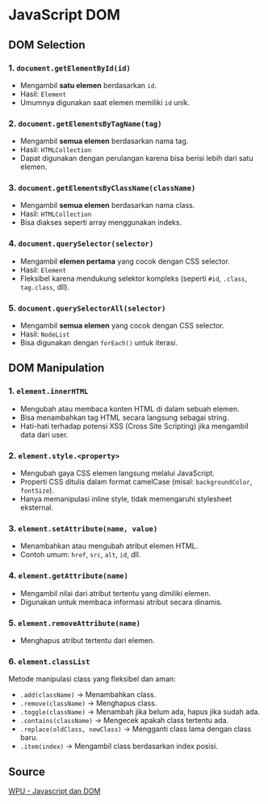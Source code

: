# JavaScript DOM

## DOM Selection

### 1. `document.getElementById(id)`

- Mengambil **satu elemen** berdasarkan `id`.
- Hasil: `Element`
- Umumnya digunakan saat elemen memiliki `id` unik.

### 2. `document.getElementsByTagName(tag)`

- Mengambil **semua elemen** berdasarkan nama tag.
- Hasil: `HTMLCollection`
- Dapat digunakan dengan perulangan karena bisa berisi lebih dari satu elemen.

### 3. `document.getElementsByClassName(className)`

- Mengambil **semua elemen** berdasarkan nama class.
- Hasil: `HTMLCollection`
- Bisa diakses seperti array menggunakan indeks.

### 4. `document.querySelector(selector)`

- Mengambil **elemen pertama** yang cocok dengan CSS selector.
- Hasil: `Element`
- Fleksibel karena mendukung selektor kompleks (seperti `#id`, `.class`, `tag.class`, dll).

### 5. `document.querySelectorAll(selector)`

- Mengambil **semua elemen** yang cocok dengan CSS selector.
- Hasil: `NodeList`
- Bisa digunakan dengan `forEach()` untuk iterasi.

## DOM Manipulation

### 1. `element.innerHTML`

- Mengubah atau membaca konten HTML di dalam sebuah elemen.
- Bisa menambahkan tag HTML secara langsung sebagai string.
- Hati-hati terhadap potensi XSS (Cross Site Scripting) jika mengambil data dari user.

### 2. `element.style.<property>`

- Mengubah gaya CSS elemen langsung melalui JavaScript.
- Properti CSS ditulis dalam format camelCase (misal: `backgroundColor`, `fontSize`).
- Hanya memanipulasi inline style, tidak memengaruhi stylesheet eksternal.

### 3. `element.setAttribute(name, value)`

- Menambahkan atau mengubah atribut elemen HTML.
- Contoh umum: `href`, `src`, `alt`, `id`, dll.

### 4. `element.getAttribute(name)`

- Mengambil nilai dari atribut tertentu yang dimiliki elemen.
- Digunakan untuk membaca informasi atribut secara dinamis.

### 5. `element.removeAttribute(name)`

- Menghapus atribut tertentu dari elemen.

### 6. `element.classList`

Metode manipulasi class yang fleksibel dan aman:

- `.add(className)` → Menambahkan class.
- `.remove(className)` → Menghapus class.
- `.toggle(className)` → Menambah jika belum ada, hapus jika sudah ada.
- `.contains(className)` → Mengecek apakah class tertentu ada.
- `.replace(oldClass, newClass)` → Mengganti class lama dengan class baru.
- `.item(index)` → Mengambil class berdasarkan index posisi.

## Source

[WPU - Javascript dan DOM](https://www.youtube.com/playlist?list=PLFIM0718LjIWB3YRoQbQh82ZewAGtE2-3)
